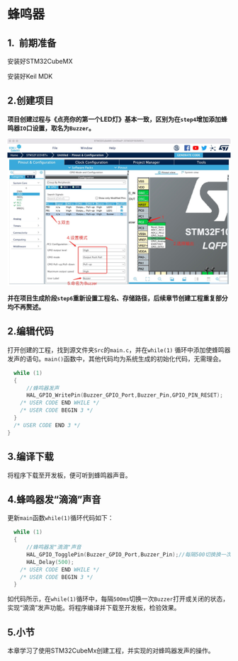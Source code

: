 # 蜂鸣器

## 1.  前期准备

安装好STM32CubeMX

安装好Keil MDK

## 2.创建项目

**项目创建过程与《点亮你的第一个LED灯》基本一致，区别为在`step4`增加添加蜂鸣器`IO`口设置，取名为`Buzzer`。**

![](PIC/setbuzzer.jpg)

**并在项目生成阶段`step6`重新设置工程名、存储路径，后续章节创建工程重复部分均不再赘述。**

## 2.编辑代码

打开创建的工程，找到源文件夹`Src`的`main.c`，并在`while(1)` 循环中添加使蜂鸣器发声的语句。`main()`函数中，其他代码均为系统生成的初始化代码，无需理会。

```c
  while (1)
  {
      //蜂鸣器发声
      HAL_GPIO_WritePin(Buzzer_GPIO_Port,Buzzer_Pin,GPIO_PIN_RESET);
    /* USER CODE END WHILE */
    /* USER CODE BEGIN 3 */
  }
  /* USER CODE END 3 */
}
```

## 3.编译下载

将程序下载至开发板，便可听到蜂鸣器声音。

## 4.蜂鸣器发“滴滴”声音

更新`main`函数`while(1)`循环代码如下：

```c
  while (1)
  {
      //蜂鸣器发"滴滴"声音
      HAL_GPIO_TogglePin(Buzzer_GPIO_Port,Buzzer_Pin);//每隔500切换换一次蜂鸣器状态
      HAL_Delay(500);
    /* USER CODE END WHILE */
    /* USER CODE BEGIN 3 */
  }
```

如代码所示，在`while(1)`循环中，每隔`500ms`切换一次`Buzzer`打开或关闭的状态，实现“滴滴”发声功能。将程序编译并下载至开发板，检验效果。

## 5.小节

本章学习了使用STM32CubeMx创建工程，并实现的对蜂鸣器发声的操作。
